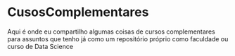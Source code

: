 # CusosComplementares
Aqui é onde eu compartilho algumas coisas de cursos complementares para assuntos que tenho já como um repositório próprio como faculdade ou curso de Data Science
